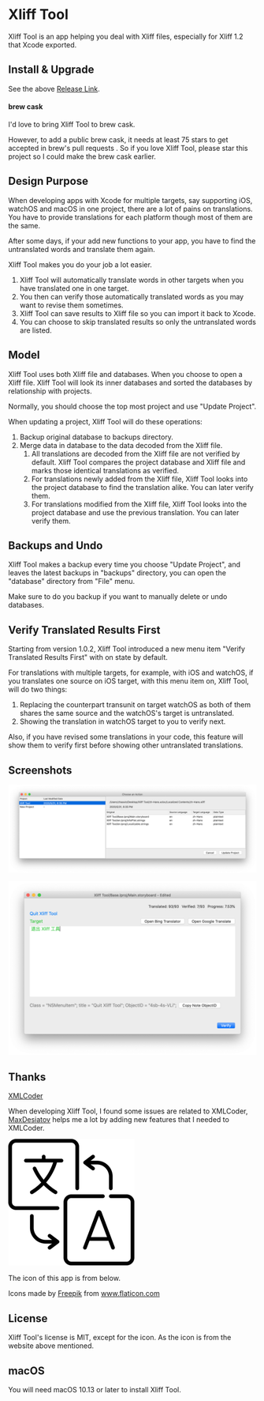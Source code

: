 # Xliff Tool
Xliff Tool is an app helping you deal with Xliff files, especially for Xliff 1.2 that Xcode exported. 

## Install & Upgrade
See the above [Release Link](https://github.com/owenzhao/Xliff-Tool/releases).

#### brew cask
I'd love to bring Xliff Tool to brew cask.

However, to add a public brew cask, it needs at least 75 stars to get accepted in brew's pull requests . So if you love Xliff Tool, please star this project so I could make the brew cask earlier.

## Design Purpose
When developing apps with Xcode for multiple targets, say supporting iOS, watchOS and macOS in one project, there are a lot of pains on translations. You have to provide translations for each platform though most of them are the same. 

After some days, if your add new functions to your app, you have to find the untranslated words and translate them again.

Xliff Tool makes you do your job a lot easier. 

1. Xliff Tool will automatically translate words in other targets when you have translated one in one target. 
2. You then can verify those automatically translated words as you may want to revise them sometimes.
3. Xliff Tool can save results to Xliff file so you can import it back to Xcode.
4. You can choose to skip translated results so only the untranslated words are listed.

## Model
Xliff Tool uses both Xliff file and databases. When you choose to open a Xliff file. Xliff Tool will look its inner databases and sorted the databases by relationship with projects. 

Normally, you should choose the top most project and use "Update Project". 

When updating a project, Xliff Tool will do these operations:

1. Backup original database to backups directory.
2. Merge data in database to the data decoded from the Xliff file.
    1. All translations are decoded from the Xliff file are not verified by default. Xliff Tool compares the project database and Xliff file and marks those identical translations as verified.
    2. For translations newly added from the Xliff file, Xliff Tool looks into the project database to find the translation alike. You can later verify them.
    3. For translations modified from the Xliff file, Xliff Tool looks into the project database and use the previous translation. You can later verify them.

## Backups and Undo
Xliff Tool makes a backup every time you choose "Update Project", and leaves the latest backups in "backups" directory, you can open the "database" directory from "File" menu.

Make sure to do you backup if you want to manually delete or undo databases. 

## Verify Translated Results First
Starting from version 1.0.2, Xliff Tool introduced a new menu item "Verify Translated Results First" with on state by default.

For translations with multiple targets, for example, with iOS and watchOS, if you translates one source on iOS target, with this menu item on, Xliff Tool, will do two things:

1. Replacing the counterpart transunit on target watchOS as both of them shares the same source and the watchOS's target is untranslated.
2. Showing the translation in watchOS target to you to verify next.

Also, if you have revised some translations in your code, this feature will show them to verify first before showing other untranslated translations.

## Screenshots

![Choose An Action](choose_action.png)

![Editor](editor.png)

## Thanks

[XMLCoder](https://github.com/MaxDesiatov/XMLCoder)

When developing Xliff Tool, I found some issues are related to XMLCoder, [MaxDesiatov](https://github.com/MaxDesiatov) helps me a lot by adding new features that I needed to XMLCoder.

![app icon](xliff_tool_icon.png)

The icon of this app is from below.

Icons made by <a href="https://www.flaticon.com/authors/freepik" title="Freepik">Freepik</a> from <a href="https://www.flaticon.com/" title="Flaticon"> www.flaticon.com</a>

## License
Xliff Tool's license is MIT, except for the icon. As the icon is from the website above mentioned.

## macOS
You will need macOS 10.13 or later to install Xliff Tool.

